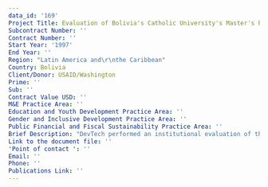 ```yaml
---
data_id: '169'
Project Title: Evaluation of Bolivia's Catholic University's Master's Program
Subcontract Number: ''
Contract Number: ''
Start Year: '1997'
End Year: ''
Region: "Latin America and\r\nthe Caribbean"
Country: Bolivia
Client/Donor: USAID/Washington
Prime: ''
Sub: ''
Contract Value USD: ''
M&E Practice Area: ''
Education and Youth Development Practice Area: ''
Gender and Inclusive Development Practice Area: ''
Public Financial and Fiscal Sustainability Practice Area: ''
Brief Description: "DevTech performed an institutional evaluation of the ability of the Catholic University of Bolivia to sustain two master's \r\ndegree programs��_one in public policy, one in auditing��_after the end of USAID assistance. "
Link to the document file: ''
'Point of contact ': ''
Email: ''
Phone: ''
Publications Link: ''
---
```

